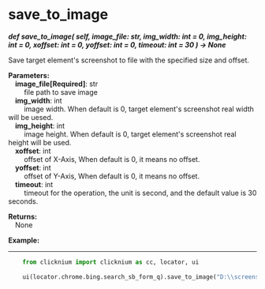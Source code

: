 # save_to_image  
***def save_to_image(
        self,
        image_file: str,
        img_width: int = 0,
        img_height: int = 0,
        xoffset: int = 0,
        yoffset: int  = 0,
        timeout: int = 30
    ) -> None***

Save target element's screenshot to file with the specified size and offset.

**Parameters:**   
    &emsp;**image_file[Required]**: str  
        &emsp;&emsp; file path to save image  
    &emsp;**img_width**: int  
        &emsp;&emsp; image width. When default is 0, target element's screenshot real width will be uesed.  
    &emsp;**img_height**: int  
        &emsp;&emsp; image height. When default is 0, target element's screenshot real height will be used.  
    &emsp;**xoffset**:  int  
        &emsp;&emsp; offset of X-Axis, When default is 0, it means no offset.  
    &emsp;**yoffset**: int  
        &emsp;&emsp; offset of Y-Axis, When default is 0, it means no offset.  
    &emsp;**timeout**: int  
        &emsp;&emsp; timeout for the operation, the unit is second, and the default value is 30 seconds. 

**Returns:**  
    &emsp;None

**Example:**
***
```python
    from clicknium import clicknium as cc, locator, ui
    
    ui(locator.chrome.bing.search_sb_form_q).save_to_image("D:\\screenshot.png")
```